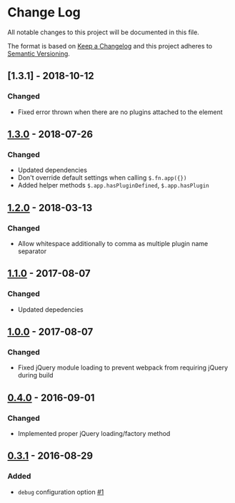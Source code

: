 # Change Log
All notable changes to this project will be documented in this file.

The format is based on [Keep a Changelog](http://keepachangelog.com/)
and this project adheres to [Semantic Versioning](http://semver.org/).

## [1.3.1] - 2018-10-12
### Changed
- Fixed error thrown when there are no plugins attached to the element

## [1.3.0] - 2018-07-26
### Changed
- Updated dependencies
- Don't override default settings when calling ```$.fn.app({})```
- Added helper methods ```$.app.hasPluginDefined```, ```$.app.hasPlugin```

## [1.2.0] - 2018-03-13
### Changed
- Allow whitespace additionally to comma as multiple plugin name separator

## [1.1.0] - 2017-08-07
### Changed
- Updated depedencies

## [1.0.0] - 2017-08-07
### Changed
- Fixed jQuery module loading to prevent webpack from requiring jQuery during build

## [0.4.0] - 2016-09-01
### Changed
- Implemented proper jQuery loading/factory method

## [0.3.1] - 2016-08-29
### Added
- ```debug``` configuration option [\#1](https://github.com/kasparsz/jquery-app/issues/1)


[1.3.0]: https://github.com/kasparsz/jquery-app/compare/v1.3.0...v1.3.1
[1.2.0]: https://github.com/kasparsz/jquery-app/compare/v1.2.0...v1.3.0
[1.1.0]: https://github.com/kasparsz/jquery-app/compare/v1.1.0...v1.2.0
[1.0.0]: https://github.com/kasparsz/jquery-app/compare/v1.0.0...v1.1.0
[0.4.0]: https://github.com/kasparsz/jquery-app/compare/v0.4.0...v1.0.0
[0.4.0]: https://github.com/kasparsz/jquery-app/compare/v0.3.1...v0.4.0
[0.3.1]: https://github.com/kasparsz/jquery-app/compare/v0.2.2...v0.3.1
